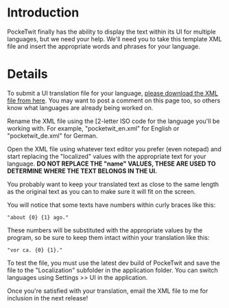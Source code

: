 # Introduction #

PockeTwit finally has the ability to display the text within its UI for multiple languages, but we need your help.  We'll need you to take this template XML file and insert the appropriate words and phrases for your language.


# Details #
To submit a UI translation file for your language, [please download the XML file from here](http://pocketwit.googlecode.com/svn/trunk/PockeTwit/Localization/pocketwit_de.xml).  You may want to post a comment on this page too, so others know what languages are already being worked on.

Rename the XML file using the [2-letter ISO code for the language you'll be working with.  For example, "pocketwit\_en.xml" for English or "pocketwit\_de.xml" for German.

Open the XML file using whatever text editor you prefer (even notepad) and start replacing the "localized" values with the appropriate text for your language.  **DO NOT REPLACE THE "name" VALUES, THESE ARE USED TO DETERMINE WHERE THE TEXT BELONGS IN THE UI.**

You probably want to keep your translated text as close to the same length as the original text as you can to make sure it will fit on the screen.

You will notice that some texts have numbers within curly braces like this:

`"about {0} {1} ago."`

These numbers will be substituted with the appropriate values by the program, so be sure to keep them intact within your translation like this:

`"vor ca. {0} {1}."`

To test the file, you must use the latest dev build of PockeTwit and save the file to the "Localization" subfolder in the application folder.  You can switch languages using Settings >> UI in the application.

Once you're satisfied with your translation, email the XML file to me for inclusion in the next release!